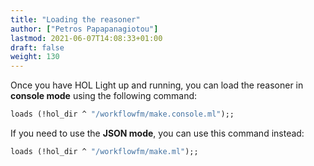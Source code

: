 ```yaml
---
title: "Loading the reasoner"
author: ["Petros Papapanagiotou"]
lastmod: 2021-06-07T14:08:33+01:00
draft: false
weight: 130
---
```


Once you have HOL Light up and running, you can load the reasoner in **console mode** using the following command:

```ocaml
loads (!hol_dir ^ "/workflowfm/make.console.ml");;
```

If you need to use the **JSON mode**, you can use this command instead:

```ocaml
loads (!hol_dir ^ "/workflowfm/make.ml");;
```
